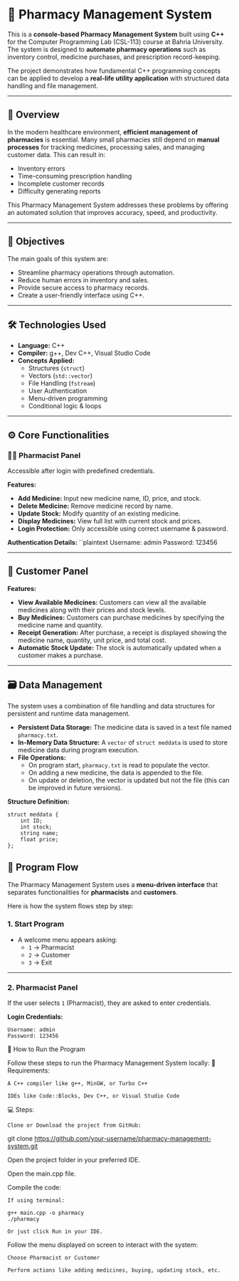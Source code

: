# 💊 Pharmacy Management System

This is a **console-based Pharmacy Management System** built using **C++** for the Computer Programming Lab (CSL-113) course at Bahria University. The system is designed to **automate pharmacy operations** such as inventory control, medicine purchases, and prescription record-keeping.

The project demonstrates how fundamental C++ programming concepts can be applied to develop a **real-life utility application** with structured data handling and file management.

---

## 📌 Overview

In the modern healthcare environment, **efficient management of pharmacies** is essential. Many small pharmacies still depend on **manual processes** for tracking medicines, processing sales, and managing customer data. This can result in:

- Inventory errors
- Time-consuming prescription handling
- Incomplete customer records
- Difficulty generating reports

This Pharmacy Management System addresses these problems by offering an automated solution that improves accuracy, speed, and productivity.

---

## 🧠 Objectives

The main goals of this system are:

- Streamline pharmacy operations through automation.
- Reduce human errors in inventory and sales.
- Provide secure access to pharmacy records.
- Create a user-friendly interface using C++.

---

## 🛠️ Technologies Used

- **Language:** C++
- **Compiler:** g++, Dev C++, Visual Studio Code
- **Concepts Applied:**
  - Structures (`struct`)
  - Vectors (`std::vector`)
  - File Handling (`fstream`)
  - User Authentication
  - Menu-driven programming
  - Conditional logic & loops

---

## ⚙️ Core Functionalities

### 👨‍⚕️ Pharmacist Panel
Accessible after login with predefined credentials.

**Features:**
- **Add Medicine:** Input new medicine name, ID, price, and stock.
- **Delete Medicine:** Remove medicine record by name.
- **Update Stock:** Modify quantity of an existing medicine.
- **Display Medicines:** View full list with current stock and prices.
- **Login Protection:** Only accessible using correct username & password.

**Authentication Details:**
``plaintext
Username: admin
Password: 123456

---

## 👥 Customer Panel

**Features:**

- **View Available Medicines:** Customers can view all the available medicines along with their prices and stock levels.
- **Buy Medicines:** Customers can purchase medicines by specifying the medicine name and quantity.
- **Receipt Generation:** After purchase, a receipt is displayed showing the medicine name, quantity, unit price, and total cost.
- **Automatic Stock Update:** The stock is automatically updated when a customer makes a purchase.

---

## 🗃️ Data Management

The system uses a combination of file handling and data structures for persistent and runtime data management.

- **Persistent Data Storage:** The medicine data is saved in a text file named `pharmacy.txt`.
- **In-Memory Data Structure:** A `vector` of `struct meddata` is used to store medicine data during program execution.
- **File Operations:**
  - On program start, `pharmacy.txt` is read to populate the vector.
  - On adding a new medicine, the data is appended to the file.
  - On update or deletion, the vector is updated but not the file (this can be improved in future versions).

**Structure Definition:**

```
struct meddata {
    int ID;
    int stock;
    string name;
    float price;
};

```

## 🔁 Program Flow

The Pharmacy Management System uses a **menu-driven interface** that separates functionalities for **pharmacists** and **customers**.

Here is how the system flows step by step:

### 1. Start Program
- A welcome menu appears asking:
  - `1` → Pharmacist
  - `2` → Customer
  - `3` → Exit

---

### 2. Pharmacist Panel

If the user selects `1` (Pharmacist), they are asked to enter credentials.

**Login Credentials:**
```plaintext
Username: admin
Password: 123456
```

🚀 How to Run the Program

Follow these steps to run the Pharmacy Management System locally:
🔧 Requirements:

    A C++ compiler like g++, MinGW, or Turbo C++

    IDEs like Code::Blocks, Dev C++, or Visual Studio Code

💻 Steps:

    Clone or Download the project from GitHub:

git clone https://github.com/your-username/pharmacy-management-system.git

Open the project folder in your preferred IDE.

Open the main.cpp file.

Compile the code:

    If using terminal:

    g++ main.cpp -o pharmacy
    ./pharmacy

    Or just click Run in your IDE.

Follow the menu displayed on screen to interact with the system:

    Choose Pharmacist or Customer

    Perform actions like adding medicines, buying, updating stock, etc.
